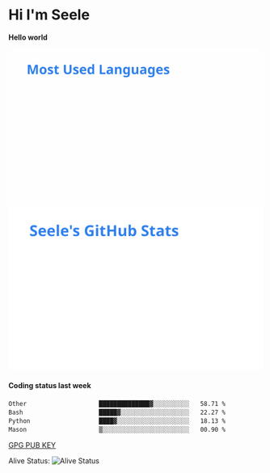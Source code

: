 <h1>Hi I'm Seele</h1>

<b>Hello world</b>

<img src='/assets/top-langs.svg' alt="Seele's github langs"> <img src='/assets/stats.svg' alt="Seele's github stats" >

<h4>Coding status last week </h4>

<!--START_SECTION:waka-->

```txt
Other                    ██████████████▓░░░░░░░░░░   58.71 %
Bash                     █████▓░░░░░░░░░░░░░░░░░░░   22.27 %
Python                   ████▓░░░░░░░░░░░░░░░░░░░░   18.13 %
Mason                    ▒░░░░░░░░░░░░░░░░░░░░░░░░   00.90 %
```

<!--END_SECTION:waka-->

[GPG PUB KEY](https://keys.openpgp.org/vks/v1/by-fingerprint/3FCE91BF5B9666B55B67213C4C57B7824A5B6680)

Alive Status: ![Alive Status](https://hc.dvd.moe/b/2/8b44cecc-1f43-4449-9b4b-9c7fd754673c.svg)
